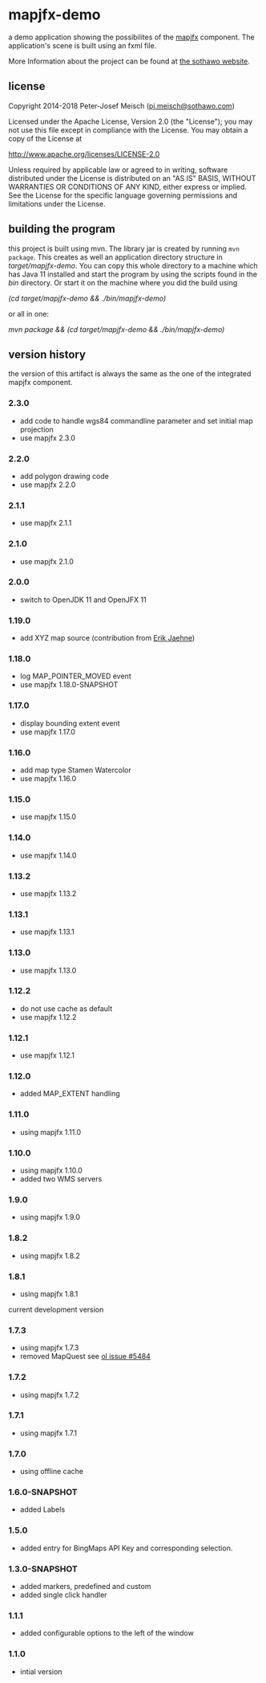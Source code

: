 # mapjfx-demo

a demo application showing the possibilites of the [mapjfx](http://www.sothawo.com/projects/mapjfx/) component. The
application's scene is built using an fxml file.

More Information about the project can be found at [the sothawo website](http://www.sothawo.com/projects/mapjfx-demo/).

## license

 Copyright 2014-2018 Peter-Josef Meisch (pj.meisch@sothawo.com)

   Licensed under the Apache License, Version 2.0 (the "License");
   you may not use this file except in compliance with the License.
   You may obtain a copy of the License at

   http://www.apache.org/licenses/LICENSE-2.0

   Unless required by applicable law or agreed to in writing, software
   distributed under the License is distributed on an "AS IS" BASIS,
   WITHOUT WARRANTIES OR CONDITIONS OF ANY KIND, either express or implied.
   See the License for the specific language governing permissions and
   limitations under the License.

## building the program

this project is built using mvn. The library jar is created by running `mvn package`. This creates as well an
application directory structure in _target/mapjfx-demo_. You can copy this whole directory to a machine which has Java 11 installed and start the program by using the scripts found in the _bin_ directory. 
Or start it on the machine where you did the build  using

_(cd target/mapjfx-demo && ./bin/mapjfx-demo)_

or all in one:

_mvn package && (cd target/mapjfx-demo && ./bin/mapjfx-demo)_

## version history

the version of this artifact is always the same as the one of the integrated mapjfx component.

### 2.3.0

* add code to handle wgs84 commandline parameter and set initial map projection
* use mapjfx 2.3.0

### 2.2.0

* add polygon drawing code
* use mapjfx 2.2.0

### 2.1.1

* use mapjfx 2.1.1

### 2.1.0

* use mapjfx 2.1.0

### 2.0.0

* switch to OpenJDK 11 and OpenJFX 11

### 1.19.0

* add XYZ map source (contribution from [Erik Jaehne](https://github.com/s3erjaeh))

### 1.18.0

* log MAP_POINTER_MOVED event
* use mapjfx 1.18.0-SNAPSHOT

### 1.17.0

* display bounding extent event
* use mapjfx 1.17.0

### 1.16.0

* add map type Stamen Watercolor
* use mapjfx 1.16.0

### 1.15.0

* use mapjfx 1.15.0

### 1.14.0

* use mapjfx 1.14.0

### 1.13.2

* use mapjfx 1.13.2

### 1.13.1

* use mapjfx 1.13.1

### 1.13.0

* use mapjfx 1.13.0

### 1.12.2

* do not use cache as default
* use mapjfx 1.12.2

### 1.12.1

* use mapjfx 1.12.1

### 1.12.0

* added MAP_EXTENT handling

### 1.11.0

* using mapjfx 1.11.0

### 1.10.0

* using mapjfx 1.10.0
* added two WMS servers

### 1.9.0

* using mapjfx 1.9.0

### 1.8.2

* using mapjfx 1.8.2

### 1.8.1

* using mapjfx 1.8.1

current development version

### 1.7.3

* using mapjfx 1.7.3
* removed MapQuest see [ol issue #5484](https://github.com/openlayers/ol3/issues/5484)

### 1.7.2

* using mapjfx 1.7.2

### 1.7.1

* using mapjfx 1.7.1

### 1.7.0

* using offline cache

### 1.6.0-SNAPSHOT

* added Labels

### 1.5.0

* added entry for BingMaps API Key and corresponding selection.

### 1.3.0-SNAPSHOT

* added markers, predefined and custom
* added single click handler

### 1.1.1

* added configurable options to the left of the window

### 1.1.0

* intial version

